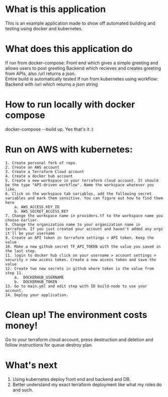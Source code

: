 # What is this application
This is an example application made to show off automated building and testing using docker and kubernetes. 
# What does this application do
If run from docker-compose: 
    Front end which gives a simple greeting and allows users to post greeting
    Backend which recieves and creates greeting from APIs, also /url returns a json.   
    Entire build is automatically tested
If run from kubernetes using workflow:
    Backend with /url which returns a json string

# How to run locally with docker compose
docker-compose --build up. Yes that's it :)

# Run on AWS with kubernetes: 
    1. Create personal fork of repo.
    2. Create an AWS account
    3. Create a Terraform Cloud account
    4. Create a docker hub account
    5. Create a new workspace in your terraform cloud account. It should be the type "API-driven workflow". Name the workspace whatever you like. 
    6. Click on the workspace tab variables, add the following secret variables and mark them sensitive. You can figure out how to find them here
        a. AWS_ACCESS_KEY_ID 
        b. AWS_SECRET_ACCESS_KEY
    7. Change the workspace name in providers.tf to the workspace name you choose earlier. 
    8. Change the organization name to your organization name in terraform. If you just created your account and haven't added any orgs it'll be your username
    9. Create an API token in terraform settings > API token. Keep the value
    10. Make a new github secret TF_API_TOKEN with the value you saved in the last step. 
    11. login to docker hub click on your username > account settings > security > new access token. Create a new access token and save the value 
    12. Create two new secrets in github where token is the value from step 11. 
        a.  DOCKERHUB_USERNAME
        b.  DOCKERHUB_TOKEN
    13. Go to main.yml and edit step with ID build-node to use your account. 
    14. Deploy your application. 

# Clean up! The environment costs money!
Go to your terraform cloud account, press destruction and deletion and follow instructions for queue destroy plan. 

# What's next
1. Using kubernetes deploy front end and backend and DB.
2. Better understand my exact terraform deployment like what my roles do and such. 